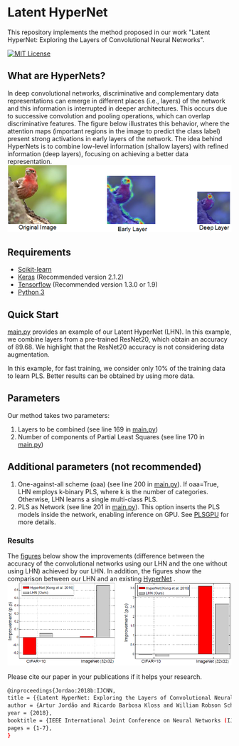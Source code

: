 # Latent HyperNet
This repository implements the method proposed in our work "Latent HyperNet: Exploring the Layers of Convolutional Neural Networks".

[![MIT License](https://img.shields.io/badge/license-MIT-blue.svg)](LICENSE)

## What are HyperNets?
In deep convolutional networks, discriminative and complementary data representations can emerge in different places (i.e., layers) of the network and this information is interrupted in deeper architectures.
This occurs due to successive convolution and pooling operations, which can overlap discriminative features.
The figure below illustrates this behavior, where the attention maps (important regions in the image to predict the class label) 
present strong activations in early layers of the network. The idea behind HyperNets is to combine low-level information (shallow layers) with refined information (deep layers), focusing on achieving a better data representation.
![Figure1](/Figures/a.png)

## Requirements
- [Scikit-learn](http://scikit-learn.org/stable/)
- [Keras](https://github.com/fchollet/keras) (Recommended version 2.1.2)
- [Tensorflow](https://www.tensorflow.org/) (Recommended version 1.3.0 or 1.9)
- [Python 3](https://www.python.org/)

## Quick Start
[main.py](main.py) provides an example of our Latent HyperNet (LHN). In this example, we combine layers from a pre-trained ResNet20, which obtain an accuracy of 89.68.
We highlight that the ResNet20 accuracy is not considering data augmentation.

In this example, for fast training, we consider only 10% of the training data to learn PLS. Better results can be obtained by using more data.

## Parameters
Our method takes two parameters:
1. Layers to be combined (see line 169 in [main.py](main.py))
2. Number of components of Partial Least Squares (see line 170 in [main.py](main.py))
## Additional parameters (not recommended)
1. One-against-all scheme (oaa) (see line 200 in [main.py](main.py)). If oaa=True, LHN employs k-binary PLS, where k is the number of categories. Otherwise, LHN  learns a single multi-class PLS.
2. PLS as Network (see line 201 in [main.py](main.py)). This option inserts the PLS models inside the network, enabling inference on GPU. See [PLSGPU](https://github.com/arturjordao/PLSGPU) for more details.

### Results
The [figures](/Figures/b.png) below show the improvements (difference between the accuracy of the convolutional networks using
our LHN and the one without using LHN) achieved by our LHN. In addition, the figures show the comparison between our LHN and an existing [HyperNet](https://zpascal.net/cvpr2016/Kong_HyperNet_Towards_Accurate_CVPR_2016_paper.pdf)
.
![Figure2](/Figures/b.png)

Please cite our paper in your publications if it helps your research.
```bash
@inproceedings{Jordao:2018b:IJCNN,
title = {{Latent HyperNet: Exploring the Layers of Convolutional Neural Networks}},
author = {Artur Jordão and Ricardo Barbosa Kloss and William Robson Schwartz},
year = {2018},
booktitle = {IEEE International Joint Conference on Neural Networks (IJCNN)},
pages = {1-7},
}
```
